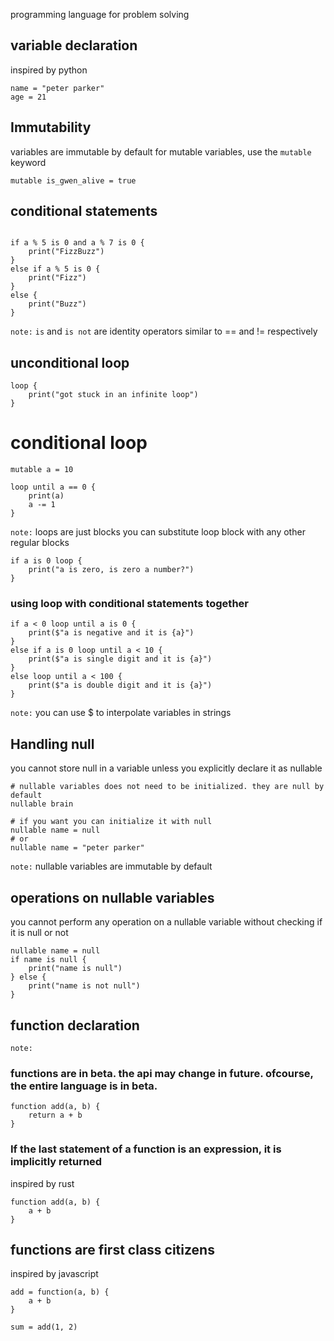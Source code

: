 programming language for problem solving

## variable declaration
inspired by python
```
name = "peter parker"
age = 21
```

## Immutability
variables are immutable by default
for mutable variables, use the `mutable` keyword
```
mutable is_gwen_alive = true
```

## conditional statements
```

if a % 5 is 0 and a % 7 is 0 {
    print("FizzBuzz")
} 
else if a % 5 is 0 {
    print("Fizz")
} 
else {
    print("Buzz")
}
```
`note:` `is` and `is not` are identity operators similar to == and != respectively
## unconditional loop

```
loop {
    print("got stuck in an infinite loop")
}
```


# conditional loop
```
mutable a = 10

loop until a == 0 {
    print(a)
    a -= 1
}
```
`note:` loops are just blocks
you can substitute loop block with any other
regular blocks

```
if a is 0 loop {
    print("a is zero, is zero a number?")
}
```

### using loop with conditional statements together
```
if a < 0 loop until a is 0 {
    print($"a is negative and it is {a}")
} 
else if a is 0 loop until a < 10 {
    print($"a is single digit and it is {a}")
} 
else loop until a < 100 {
    print($"a is double digit and it is {a}")
}
```
`note:` you can use $ to interpolate variables in strings

## Handling null
you cannot store null in a variable
unless you explicitly declare it as nullable

```
# nullable variables does not need to be initialized. they are null by default
nullable brain

# if you want you can initialize it with null
nullable name = null
# or
nullable name = "peter parker"
```
`note:` nullable variables are immutable by default

## operations on nullable variables
you cannot perform any operation on a nullable variable without checking if it is null or not
```
nullable name = null
if name is null {
    print("name is null")
} else {
    print("name is not null")
}
```

## function declaration
`note: ` 
### functions are in beta. the api may change in future. ofcourse, the entire language is in beta.

```
function add(a, b) {
    return a + b
}
```

### If the last statement of a function is an expression, it is implicitly returned
inspired by rust
```
function add(a, b) {
    a + b
}
```
## functions are first class citizens
inspired by javascript

```
add = function(a, b) {
    a + b
}

sum = add(1, 2)
```

